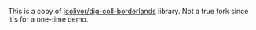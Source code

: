 This is a copy of [jcoliver/dig-coll-borderlands](https://github.com/jcoliver/dig-coll-borderlands/tree/main/digcol) library. Not a true fork since it's for a one-time demo.
